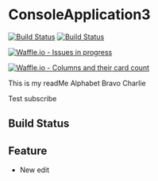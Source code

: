 # ConsoleApplication3
[![Build Status](https://search.visualstudio.com/Demo%20GitHub%20Integration/_apis/build/status/Demo%20GitHub%20Integration-.NET%20Desktop-CI)](https://search.visualstudio.com/Demo%20GitHub%20Integration/_build/latest?definitionId=23)
[![Build Status](https://travis-ci.org/mmitrik/ConsoleApplication2.svg?branch=master)](https://travis-ci.org/mmitrik/ConsoleApplication2)

[![Waffle.io - Issues in progress](https://badge.waffle.io/mmitrik/ConsoleApplication2.png?label=in%20progress&title=In%20Progress)](http://waffle.io/mmitrik/ConsoleApplication2)

[![Waffle.io - Columns and their card count](https://badge.waffle.io/mmitrik/ConsoleApplication2.svg?columns=all)](https://waffle.io/mmitrik/ConsoleApplication2)

This is my readMe
Alphabet
Bravo
Charlie

Test subscribe

## Build Status



## Feature
* New
edit
